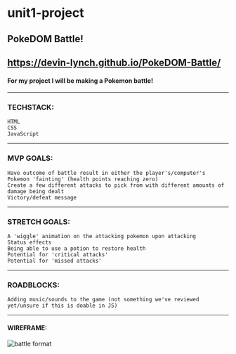 # unit1-project
## PokeDOM Battle!
https://devin-lynch.github.io/PokeDOM-Battle/
---
#### For my project I will be making a Pokemon battle!
---
### TECHSTACK:
    HTML
    CSS
    JavaScript

---

### MVP GOALS:
    Have outcome of battle result in either the player's/computer's Pokemon 'fainting' (health points reaching zero)
    Create a few different attacks to pick from with different amounts of damage being dealt
    Victory/defeat message
    
---

### STRETCH GOALS:
    A 'wiggle' animation on the attacking pokemon upon attacking
    Status effects
    Being able to use a potion to restore health
    Potential for 'critical attacks'
    Potential for 'missed attacks'

 ---

### ROADBLOCKS:
    Adding music/sounds to the game (not something we've reviewed yet/unsure if this is doable in JS)

---

#### WIREFRAME:


![battle format](https://i.imgur.com/aZWVWGv.png)
